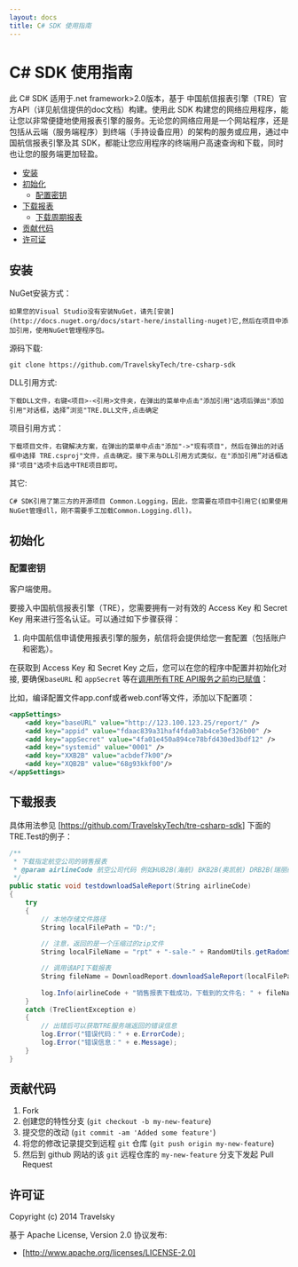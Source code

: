 ```yaml
---
layout: docs
title: C# SDK 使用指南
---
```


# C# SDK 使用指南

此 C# SDK 适用于.net framework>2.0版本，基于 中国航信报表引擎（TRE）官方API（详见航信提供的doc文档）构建。使用此 SDK 构建您的网络应用程序，能让您以非常便捷地使用报表引擎的服务。无论您的网络应用是一个网站程序，还是包括从云端（服务端程序）到终端（手持设备应用）的架构的服务或应用，通过中国航信报表引擎及其 SDK，都能让您应用程序的终端用户高速查询和下载，同时也让您的服务端更加轻盈。

- [安装](#install)
- [初始化](#setup)
	- [配置密钥](#setup-key)
- [下载报表](#rs-api)
	- [下载周期报表](#rs-downcyc)
- [贡献代码](#contribution)
- [许可证](#license)

<a name=install></a>
##  安装

NuGet安装方式：

	如果您的Visual Studio没有安装NuGet，请先[安装](http://docs.nuget.org/docs/start-here/installing-nuget)它,然后在项目中添加引用，使用NuGet管理程序包。

源码下载:

	git clone https://github.com/TravelskyTech/tre-csharp-sdk

DLL引用方式:

	下载DLL文件，右键<项目>-<引用>文件夹，在弹出的菜单中点击"添加引用"选项后弹出"添加引用"对话框，选择”浏览"TRE.DLL文件,点击确定	

项目引用方式：

	下载项目文件，右键解决方案，在弹出的菜单中点击"添加"->"现有项目"，然后在弹出的对话框中选择 TRE.csproj"文件，点击确定。接下来与DLL引用方式类似，在"添加引用”对话框选择"项目"选项卡后选中TRE项目即可。

其它:

	C# SDK引用了第三方的开源项目 Common.Logging，因此，您需要在项目中引用它(如果使用NuGet管理dll，刚不需要手工加载Common.Logging.dll)。

<a name=setup></a>
## 初始化
<a name=setup-key></a>
### 配置密钥

客户端使用。

要接入中国航信报表引擎（TRE），您需要拥有一对有效的 Access Key 和 Secret Key 用来进行签名认证。可以通过如下步骤获得：

1. 向中国航信申请使用报表引擎的服务，航信将会提供给您一套配置（包括账户和密匙）。

在获取到 Access Key 和 Secret Key 之后，您可以在您的程序中配置并初始化对接, 要确保`baseURL` 和 `appSecret` 等在<u>调用所有TRE API服务之前均已赋值</u>：

比如，编译配置文件app.conf或者web.conf等文件，添加以下配置项：

``` xml
<appSettings>
    <add key="baseURL" value="http://123.100.123.25/report/" />
    <add key="appid" value="fdaac839a31haf4fda03ab4ce5ef326b00" />
    <add key="appSecret" value="4fa01e450a894ce78bfd430ed3bdf12" />
    <add key="systemid" value="0001" />
    <add key="XXB2B" value="acbdef7k00"/>
    <add key="XQB2B" value="68g93kkf00"/>
</appSettings>
```

<a name=rs-api></a>
## 下载报表

具体用法参见 [https://github.com/TravelskyTech/tre-csharp-sdk] 下面的TRE.Test的例子：

```c#
/**
 * 下载指定航空公司的销售报表
 * @param airlineCode 航空公司代码 例如HUB2B(海航) BKB2B(奥凯航) DRB2B(瑞丽航) 详见 @see DownloadReport
 */
public static void testdownloadSaleReport(String airlineCode)
{
	try
	{
		// 本地存储文件路径 
		String localFilePath = "D:/";
		
		// 注意，返回的是一个压缩过的zip文件
		String localFileName = "rpt" + "-sale-" + RandomUtils.getRadomStr09AZaz(10) + ".zip";

		// 调用该API下载报表
		String fileName = DownloadReport.downloadSaleReport(localFilePath, localFileName, airlineCode, DownloadReport.ZH_CN);
		
		log.Info(airlineCode + "销售报表下载成功，下载到的文件名: " + fileName);
	}
	catch (TreClientException e)
	{
	    // 出错后可以获取TRE服务端返回的错误信息
		log.Error("错误代码：" + e.ErrorCode);
		log.Error("错误信息：" + e.Message);
	}
}
```

<a name=contribution></a>
## 贡献代码

1. Fork
2. 创建您的特性分支 (`git checkout -b my-new-feature`)
3. 提交您的改动 (`git commit -am 'Added some feature'`)
4. 将您的修改记录提交到远程 `git` 仓库 (`git push origin my-new-feature`)
5. 然后到 github 网站的该 `git` 远程仓库的 `my-new-feature` 分支下发起 Pull Request

<a name=license></a>
## 许可证

Copyright (c) 2014 Travelsky

基于 Apache License, Version 2.0 协议发布:

* [http://www.apache.org/licenses/LICENSE-2.0]
